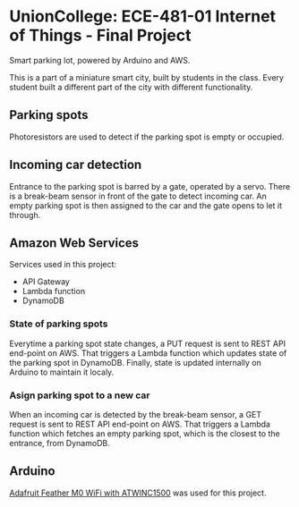 # UnionCollege: ECE-481-01 Internet of Things - Final Project

Smart parking lot, powered by Arduino and AWS.

This is a part of a miniature smart city, built by students in the class. Every student built a different part of the city with different functionality.


## Parking spots

Photoresistors are used to detect if the parking spot is empty or occupied.


## Incoming car detection

Entrance to the parking spot is barred by a gate, operated by a servo. There is a break-beam sensor in front of the gate to detect incoming car. An empty parking spot is then assigned to the car and the gate opens to let it through.


## Amazon Web Services

Services used in this project:

* API Gateway
* Lambda function
* DynamoDB

### State of parking spots

Everytime a parking spot state changes, a PUT request is sent to REST API end-point on AWS. That triggers a Lambda function which updates state of the parking spot in DynamoDB. Finally, state is updated internally on Arduino to maintain it localy.

### Asign parking spot to a new car

When an incoming car is detected by the break-beam sensor, a GET request is sent to REST API end-point on AWS. That triggers a Lambda function which fetches an empty parking spot, which is the closest to the entrance, from DynamoDB.


## Arduino

[Adafruit Feather M0 WiFi with ATWINC1500](https://www.adafruit.com/product/3010) was used for this project.
